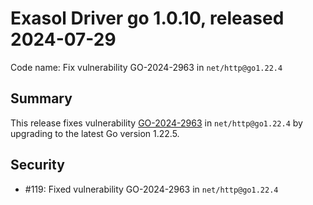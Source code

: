 # Exasol Driver go 1.0.10, released 2024-07-29

Code name: Fix vulnerability GO-2024-2963 in `net/http@go1.22.4`

## Summary

This release fixes vulnerability [GO-2024-2963](https://pkg.go.dev/vuln/GO-2024-2963) in `net/http@go1.22.4` by upgrading to the latest Go version 1.22.5.

## Security

* #119: Fixed vulnerability GO-2024-2963 in `net/http@go1.22.4`
